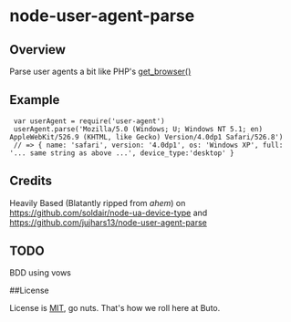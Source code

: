 # node-user-agent-parse

## Overview

Parse user agents a bit like PHP's [get_browser()](http://php.net/manual/en/function.get-browser.php)

## Example

     var userAgent = require('user-agent')
     userAgent.parse('Mozilla/5.0 (Windows; U; Windows NT 5.1; en) AppleWebKit/526.9 (KHTML, like Gecko) Version/4.0dp1 Safari/526.8')
     // => { name: 'safari', version: '4.0dp1', os: 'Windows XP', full: '... same string as above ...', device_type:'desktop' }

## Credits

Heavily Based (Blatantly ripped from *ahem*) on https://github.com/soldair/node-ua-device-type and https://github.com/jujhars13/node-user-agent-parse

## TODO
BDD using vows

##License

License is [MIT](http://opensource.org/licenses/mit-license.php), go nuts. That's how we roll here at Buto.

